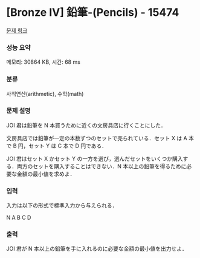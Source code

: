 # [Bronze IV] 鉛筆-(Pencils) - 15474 

[문제 링크](https://www.acmicpc.net/problem/15474) 

### 성능 요약

메모리: 30864 KB, 시간: 68 ms

### 분류

사칙연산(arithmetic), 수학(math)

### 문제 설명

JOI 君は鉛筆を N 本買うために近くの文房具店に行くことにした．

文房具店では鉛筆が一定の本数ずつのセットで売られている．セット X は A 本で B 円，セット Y は C 本で D 円である．

JOI 君はセット X かセット Y の一方を選び，選んだセットをいくつか購入する．両方のセットを購入することはできない．N 本以上の鉛筆を得るために必要な金額の最小値を求めよ．
### 입력 

 入力は以下の形式で標準入力から与えられる．

N A B C D
### 출력 

 JOI 君が N 本以上の鉛筆を手に入れるのに必要な金額の最小値を出力せよ．


